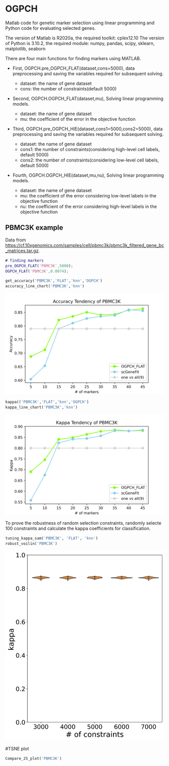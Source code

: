 # OGPCH

Matlab code for genetic marker selection using linear programming and Python code for evaluating selected genes.

The version of Matlab is R2020a, the required toolkit: cplex12.10
The version of Python is 3.10.2, the required module: numpy, pandas, scipy, sklearn, matplotlib, seaborn

There are four main functions for finding markers using MATLAB.  
- First, OGPCH.pre_OGPCH_FLAT(dataset,cons=5000), data preprocessing and saving the variables required for subsequent solving.
  - dataset: the name of gene dataset
  - cons: the number of constraints(default 5000)

- Second, OGPCH.OGPCH_FLAT(dataset,mu), Solving linear programming models.
  - dataset: the name of gene dataset
  - mu: the coefficient of the error in the objective function

- Third, OGPCH.pre_OGPCH_HIE(dataset,cons1=5000,cons2=5000), data preprocessing and saving the variables required for subsequent solving.
  - dataset: the name of gene dataset
  - cons1: the number of constraints(considering high-level cell labels, default 5000)
  - cons2: the number of constraints(considering low-level cell labels, default 5000)

- Fourth, OGPCH.OGPCH_HIE(dataset,mu,nu), Solving linear programming models.
  - dataset: the name of gene dataset
  - mu: the coefficient of the error considering low-level labels in the objective function
  - nu: the coefficient of the error considering high-level labels in the objective function


## PBMC3K example

Data from https://cf.10xgenomics.com/samples/cell/pbmc3k/pbmc3k_filtered_gene_bc_matrices.tar.gz.  


```matlab
# finding markers
pre_OGPCH_FLAT('PBMC3K',5000);
OGPCH_FLAT('PBMC3K',0.0074);
```

```python
get_accuracy('PBMC3K','FLAT','knn','OGPCH')
accuracy_line_chart('PBMC3K','knn')
```

![png](https://github.com/HUSTzoulab/OGPCH/blob/main/pictures/PBMC3K/PBMC3K_knn_Accuracy_Compare.png)

```python
kappa(('PBMC3K','FLAT','knn','OGPCH')
kappa_line_chart('PBMC3K','knn')
```

![png](https://github.com/HUSTzoulab/OGPCH/blob/main/pictures/PBMC3K/PBMC3K_knn_Kappa_Compare.png)

To prove the robustness of random selection constraints, randomly selecte 100 constraints and calculate the kappa coefficients for classification.

```python
tuning_kappa_sam('PBMC3K', 'FLAT', 'knn')
robust_voilin('PBMC3K')
```

![png](https://github.com/HUSTzoulab/OGPCH/blob/main/pictures/PBMC3K/PBMC3K_violin.png)

#TSNE plot

```python
Compare_25_plot('PBMC3K')
```











